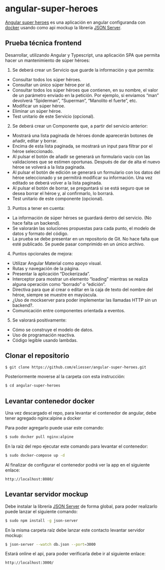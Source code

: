 # angular-super-heroes

[Angular super heroes](https://github.com/eliesser/angular-super-heroes) es una aplicación en angular configuranda con [docker](https://www.docker.io) usando como api mockup la librería [JSON Server](https://www.npmjs.com/package/json-server).

## Prueba técnica frontend

Desarrollar, utilizando Angular y Typescript, una aplicación SPA que permita hacer un mantenimiento de súper héroes:

1. Se deberá crear un Servicio que guarde la información y que permita:
* Consultar todos los súper héroes.
* Consultar un único súper héroe por id.
* Consultar todos los súper héroes que contienen, en su nombre, el valor de un parámetro enviado en la petición. Por ejemplo, si enviamos “man” devolverá “Spiderman”, “Superman”, “Manolito el fuerte”, etc.
* Modificar un súper héroe.
* Eliminar un súper héroe.
* Test unitario de este Servicio (opcional).

2. Se deberá crear un Componente que, a partir del servicio anterior:
* Mostrará una lista paginada de héroes donde aparecerán botones de añadir, editar y borrar.
* Encima de esta lista paginada, se mostrará un input para filtrar por el héroe seleccionado.
* Al pulsar el botón de añadir se generará un formulario vacío con las validaciones que se estimen oportunas. Después de dar de alta el nuevo héroe se volverá a la lista paginada.
* Al pulsar el botón de edición se generará un formulario con los datos del héroe seleccionado y se permitirá modificar su información. Una vez editado se deberá volver a la lista paginada.
* Al pulsar el botón de borrar, se preguntará si se está seguro que se desea borrar el héroe y, al confirmarlo, lo borrará.
* Test unitario de este componente (opcional).

3. Puntos a tener en cuenta:

* La información de súper héroes se guardará dentro del servicio. (No hace falta un backend).
* Se valorarán las soluciones propuestas para cada punto, el modelo de datos y formato del código.
* La prueba se debe presentar en un repositorio de Git. No hace falta que esté publicado. Se puede pasar comprimido en un único archivo.

4. Puntos opcionales de mejora:

* Utilizar Angular Material como apoyo visual.
* Rutas y navegación de la página.
* Presentar la aplicación “Dockerizada”.
* Interceptor para mostrar un elemento “loading” mientras se realiza alguna operación como “borrado” o “edición”.
* Directiva para que al crear o editar en la caja de texto del nombre del héroe, siempre se muestre en mayúscula.
* ¿Uso de mockserver para poder implementar las llamadas HTTP sin un backend?.
* Comunicación entre componentes orientada a eventos.

5. Se valorará positivamente:
* Cómo se construye el modelo de datos.
* Uso de programación reactiva.
* Código legible usando lambdas.



## Clonar el repositorio

```bash
$ git clone https://github.com/eliesser/angular-super-heroes.git
```

Posteriormente moverse al la carpeta con esta instrucción:

```bash
$ cd angular-super-heroes
```


## Levantar contenedor docker

Una vez descargado el repo, para levantar el contenedor de angular, debe tener agregado nginx:alpine a docker

Para poder agregarlo puede usar este comando:

```bash
$ sudo docker pull nginx:alpine
```

En la raíz del repo ejecutar este comando para levantar el contenedor: 

```bash
$ sudo docker-compose up -d
```

Al finalizar de configurar el contenedor podrá ver la app en el siguiente enlace:

```
http://localhost:8080/
```


## Levantar servidor mockup

Debe instalar la librería [JSON Server](https://www.npmjs.com/package/json-server) de forma global, para poder realizarlo puede lanzar el siguiente comando: 

```bash
$ sudo npm install -g json-server
```

En la misma carpeta raíz debe lanzar este contacto levantar servidor mockup: 

```bash
$ json-server --watch db.json --port=3000
```

Estará online el api, para poder verificarla debe ir al siguiente enlace:

```
http://localhost:3000/
```

